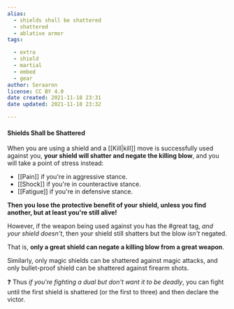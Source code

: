```yaml
---
alias:
  - shields shall be shattered
  - shattered
  - ablative armor
tags:

  - extra
  - shield
  - martial
  - embed
  - gear
author: Seraaron
license: CC BY 4.0
date created: 2021-11-18 23:31
date updated: 2021-11-18 23:32

---
```


#### Shields Shall be Shattered

When you are using a shield and a [[Kill|kill]] move is successfully used against you, **your shield will shatter and negate the killing blow**, and you will take a point of stress instead:

- [[Pain]] if you're in aggressive stance.
- [[Shock]] if you're in counteractive stance.
- [[Fatigue]] if you're in defensive stance.

**Then you lose the protective benefit of your shield, unless you find another, but at least you're still alive!**

However, if the weapon being used against you has the #great tag, _and your shield doesn't_, then your shield still shatters but the blow *isn't* negated.

That is, **only a great shield can negate a killing blow from a great weapon**.

Similarly, only magic shields can be shattered against magic attacks, and only bullet-proof shield can be shattered against firearm shots.

❓ Thus *if you're fighting a dual but don't want it to be deadly*, you can fight until the first shield is shattered (or the first to three) and then declare the victor.
